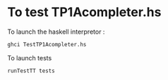 # To test TP1Acompleter.hs

To launch the haskell interpretor :

```bash
ghci TestTP1Acompleter.hs
```

To launch tests

```bash
runTestTT tests
```
